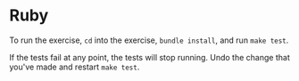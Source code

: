 # Ruby

To run the exercise, `cd` into the exercise, `bundle install`, and run `make test`.

If the tests fail at any point, the tests will stop running. Undo the change that you've made and restart `make test`.